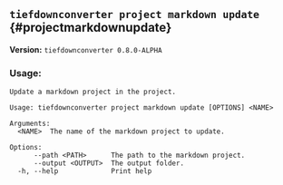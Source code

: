 ## `tiefdownconverter project markdown update` {#projectmarkdownupdate}

**Version:** `tiefdownconverter 0.8.0-ALPHA`

### Usage:
```
Update a markdown project in the project.

Usage: tiefdownconverter project markdown update [OPTIONS] <NAME>

Arguments:
  <NAME>  The name of the markdown project to update.

Options:
      --path <PATH>      The path to the markdown project.
      --output <OUTPUT>  The output folder.
  -h, --help             Print help
```

